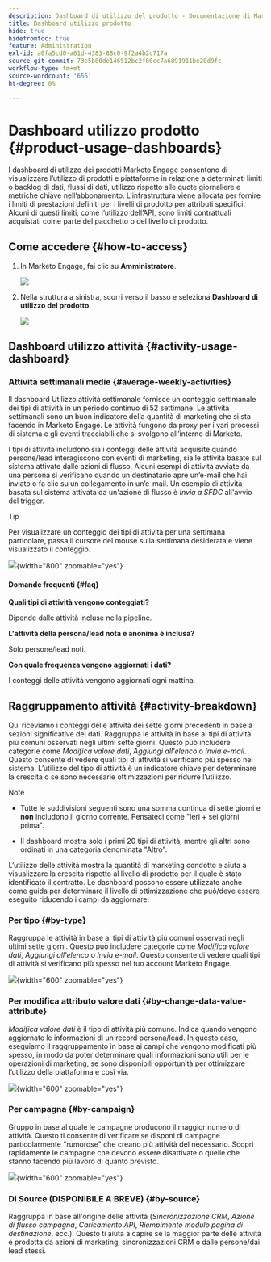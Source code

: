 ```yaml
---
description: Dashboard di utilizzo del prodotto - Documentazione di Marketo - Documentazione del prodotto
title: Dashboard utilizzo prodotto
hide: true
hidefromtoc: true
feature: Administration
exl-id: a0fa5cd0-a61d-4383-88c0-9f2a4b2c717a
source-git-commit: 73e5b80de146512bc2f00cc7a6891911be20d9fc
workflow-type: tm+mt
source-wordcount: '656'
ht-degree: 0%

---
```


# Dashboard utilizzo prodotto {#product-usage-dashboards}

I dashboard di utilizzo dei prodotti Marketo Engage consentono di visualizzare l’utilizzo di prodotti e piattaforme in relazione a determinati limiti o backlog di dati, flussi di dati, utilizzo rispetto alle quote giornaliere e metriche chiave nell’abbonamento. L&#39;infrastruttura viene allocata per fornire i limiti di prestazioni definiti per i livelli di prodotto per attributi specifici. Alcuni di questi limiti, come l’utilizzo dell’API, sono limiti contrattuali acquistati come parte del pacchetto o del livello di prodotto.

## Come accedere {#how-to-access}

1. In Marketo Engage, fai clic su **Amministratore**.

   ![](assets/product-usage-dashboards-1.png)

1. Nella struttura a sinistra, scorri verso il basso e seleziona **Dashboard di utilizzo del prodotto**.

   ![](assets/product-usage-dashboards-2.png)

## Dashboard utilizzo attività {#activity-usage-dashboard}

### Attività settimanali medie {#average-weekly-activities}

Il dashboard Utilizzo attività settimanale fornisce un conteggio settimanale dei tipi di attività in un periodo continuo di 52 settimane. Le attività settimanali sono un buon indicatore della quantità di marketing che si sta facendo in Marketo Engage. Le attività fungono da proxy per i vari processi di sistema e gli eventi tracciabili che si svolgono all’interno di Marketo.

I tipi di attività includono sia i conteggi delle attività acquisite quando persone/lead interagiscono con eventi di marketing, sia le attività basate sul sistema attivate dalle azioni di flusso. Alcuni esempi di attività avviate da una persona si verificano quando un destinatario apre un’e-mail che hai inviato o fa clic su un collegamento in un’e-mail. Un esempio di attività basata sul sistema attivata da un&#39;azione di flusso è _Invia a SFDC_ all&#39;avvio del trigger.

>[!TIP]
>
>Per visualizzare un conteggio dei tipi di attività per una settimana particolare, passa il cursore del mouse sulla settimana desiderata e viene visualizzato il conteggio.

![](assets/product-usage-dashboards-3.png){width="800" zoomable="yes"}

#### Domande frequenti {#faq}

**Quali tipi di attività vengono conteggiati?**

Dipende dalle attività incluse nella pipeline.

**L&#39;attività della persona/lead nota e anonima è inclusa?**

Solo persone/lead noti.

**Con quale frequenza vengono aggiornati i dati?**

I conteggi delle attività vengono aggiornati ogni mattina.

## Raggruppamento attività {#activity-breakdown}

Qui riceviamo i conteggi delle attività dei sette giorni precedenti in base a sezioni significative dei dati. Raggruppa le attività in base ai tipi di attività più comuni osservati negli ultimi sette giorni. Questo può includere categorie come _Modifica valore dati_, _Aggiungi all&#39;elenco_ o _Invia e-mail_. Questo consente di vedere quali tipi di attività si verificano più spesso nel sistema. L’utilizzo del tipo di attività è un indicatore chiave per determinare la crescita o se sono necessarie ottimizzazioni per ridurre l’utilizzo.

>[!NOTE]
>
>* Tutte le suddivisioni seguenti sono una somma continua di sette giorni e **non** includono il giorno corrente. Pensateci come &quot;ieri + sei giorni prima&quot;.
>
>* Il dashboard mostra solo i primi 20 tipi di attività, mentre gli altri sono ordinati in una categoria denominata &quot;Altro&quot;.

L’utilizzo delle attività mostra la quantità di marketing condotto e aiuta a visualizzare la crescita rispetto al livello di prodotto per il quale è stato identificato il contratto. Le dashboard possono essere utilizzate anche come guida per determinare il livello di ottimizzazione che può/deve essere eseguito riducendo i campi da aggiornare.

### Per tipo {#by-type}

Raggruppa le attività in base ai tipi di attività più comuni osservati negli ultimi sette giorni. Questo può includere categorie come _Modifica valore dati_, _Aggiungi all&#39;elenco_ o _Invia e-mail_. Questo consente di vedere quali tipi di attività si verificano più spesso nel tuo account Marketo Engage.

![](assets/product-usage-dashboards-4.png){width="600" zoomable="yes"}


### Per modifica attributo valore dati {#by-change-data-value-attribute}

_Modifica valore dati_ è il tipo di attività più comune. Indica quando vengono aggiornate le informazioni di un record persona/lead. In questo caso, eseguiamo il raggruppamento in base ai campi che vengono modificati più spesso, in modo da poter determinare quali informazioni sono utili per le operazioni di marketing, se sono disponibili opportunità per ottimizzare l’utilizzo della piattaforma e così via.

![](assets/product-usage-dashboards-5.png){width="600" zoomable="yes"}

### Per campagna {#by-campaign}

Gruppo in base al quale le campagne producono il maggior numero di attività. Questo ti consente di verificare se disponi di campagne particolarmente &quot;rumorose&quot; che creano più attività del necessario. Scopri rapidamente le campagne che devono essere disattivate o quelle che stanno facendo più lavoro di quanto previsto.

![](assets/product-usage-dashboards-6.png){width="600" zoomable="yes"}

### Di Source (DISPONIBILE A BREVE) {#by-source}

Raggruppa in base all&#39;origine delle attività (_Sincronizzazione CRM_, _Azione di flusso campagna_, _Caricamento API_, _Riempimento modulo pagina di destinazione_, ecc.). Questo ti aiuta a capire se la maggior parte delle attività è prodotta da azioni di marketing, sincronizzazioni CRM o dalle persone/dai lead stessi.

